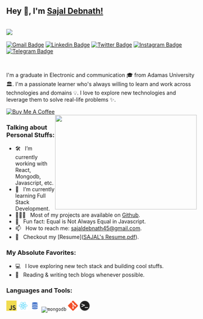 ## Hey 👋, I'm [Sajal Debnath!](https://github.com/Sajal4/)

<br>
<img src="https://github.com/iampavangandhi/iampavangandhi/blob/master/gifs/hello.gif?raw=true" width="20px"> </h2>

<br>

[![Gmail Badge](https://img.shields.io/badge/Gmail-D14836?style=flat-square&logo=gmail&logoColor=white)](mailto:sajaldebnath45@gmail.com)
[![Linkedin Badge](https://img.shields.io/badge/-LinkedIn-0e76a8?style=flat-square&logo=Linkedin&logoColor=white)](https://www.linkedin.com/in/sajal-debnath-32661a16b/)
[![Twitter Badge](https://img.shields.io/badge/-Twitter-00acee?style=flat-square&logo=Twitter&logoColor=white)](https://twitter.com/sajaldebnath921)
[![Instagram Badge](https://img.shields.io/badge/-Instagram-e4405f?style=flat-square&logo=Instagram&logoColor=white)](https://www.instagram.com/__mr.sd___/)
[![Telegram Badge](https://img.shields.io/badge/-Telegram-0088cc?style=flat-square&logo=Telegram&logoColor=white)](https://t.me/mac_id)

<br>

I'm a graduate in Electronic and communication  🎓 from Adamas University 🏛. I'm a passionate learner who's always willing to learn and work across technologies and domains 💡. I love to explore new technologies and leverage them to solve real-life problems ✨. 
<!-- I'm currently into Full Stack Devoloper 🕸️ and working on my Data Structures and Algorithms 🤓. -->

<a href="https://www.buymeacoffee.com/maciserror" target="_blank">
  <img src="https://cdn.buymeacoffee.com/buttons/v2/default-yellow.png" alt="Buy Me A Coffee" height="60px" width="215px" >
</a>

<br>
<img align="right" height="250" width="375" alt="" src="https://raw.githubusercontent.com/iampavangandhi/iampavangandhi/master/gifs/coder.gif" />

### Talking about Personal Stuffs:

- 🛠 &nbsp; I’m currently working with React, Mongodb, Javascript, etc.
- 🚀 &nbsp; I’m currently learning Full Stack Development.
- 👨🏻‍💻 &nbsp; Most of my projects are available on [Github](https://github.com/Sajal4).
- 👾 &nbsp; Fun fact: Equal is Not Always Equal in Javascript.
- 📫 &nbsp; How to reach me: sajaldebnath45@gmail.com.
- 📝 &nbsp; Checkout my [Resume]([SAJAL's Resume.pdf](https://github.com/Sajal4/Sajal4/blob/05ea614eb76705476a8712be3851e9584c3ce8a6/SAJAL's%20Resume.pdf)).

### My Absolute Favorites:

- 💻 &nbsp; I love exploring new tech stack and building cool stuffs.
- 📰 &nbsp; Reading & writing tech blogs whenever possible.

### Languages and Tools:

<code><img height="27" src="https://raw.githubusercontent.com/github/explore/80688e429a7d4ef2fca1e82350fe8e3517d3494d/topics/javascript/javascript.png" alt="javascript"></code>
<code><img height="27" src="https://raw.githubusercontent.com/github/explore/80688e429a7d4ef2fca1e82350fe8e3517d3494d/topics/react/react.png" alt="react"></code>
<code><img height="27" src="https://raw.githubusercontent.com/github/explore/80688e429a7d4ef2fca1e82350fe8e3517d3494d/topics/sql/sql.png" alt="sql"></code>
<code><img height="27" src="https://encrypted-tbn0.gstatic.com/images?q=tbn%3AANd9GcSTTzPAw-55ssm1Im594xYZ9eRQu2JylrkYLg&usqp=CAU" alt="mongodb"></code>
<code><img height="27" src="https://raw.githubusercontent.com/devicons/devicon/master/icons/git/git-original.svg" alt="git"></code>
<code><img height="27" src="https://raw.githubusercontent.com/github/explore/80688e429a7d4ef2fca1e82350fe8e3517d3494d/topics/terminal/terminal.png" alt="terminal"></code>
